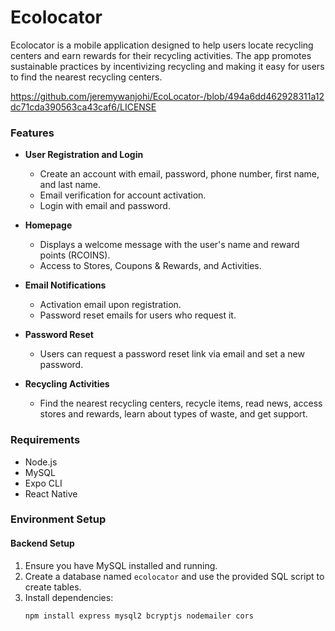 # Ecolocator

Ecolocator is a mobile application designed to help users locate recycling centers and earn rewards for their recycling activities. The app promotes sustainable practices by incentivizing recycling and making it easy for users to find the nearest recycling centers.

https://github.com/jeremywanjohi/EcoLocator-/blob/494a6dd462928311a12dc71cda390563ca43caf6/LICENSE
### Features

- **User Registration and Login**
  - Create an account with email, password, phone number, first name, and last name.
  - Email verification for account activation.
  - Login with email and password.

- **Homepage**
  - Displays a welcome message with the user's name and reward points (RCOINS).
  - Access to Stores, Coupons & Rewards, and Activities.

- **Email Notifications**
  - Activation email upon registration.
  - Password reset emails for users who request it.

- **Password Reset**
  - Users can request a password reset link via email and set a new password.

- **Recycling Activities**
  - Find the nearest recycling centers, recycle items, read news, access stores and rewards, learn about types of waste, and get support.

### Requirements

- Node.js
- MySQL
- Expo CLI
- React Native

### Environment Setup

#### Backend Setup

1. Ensure you have MySQL installed and running.
2. Create a database named `ecolocator` and use the provided SQL script to create tables.
3. Install dependencies:
   ```bash
   npm install express mysql2 bcryptjs nodemailer cors
